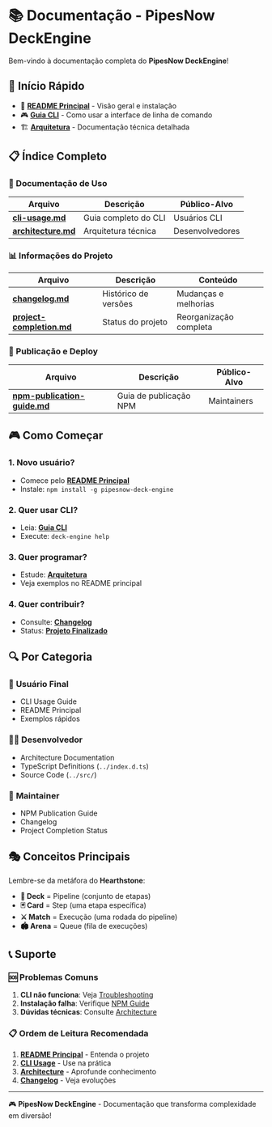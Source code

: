 # 📚 Documentação - PipesNow DeckEngine

Bem-vindo à documentação completa do **PipesNow DeckEngine**!

## 🎯 Início Rápido

- 📖 **[README Principal](../README.md)** - Visão geral e instalação
- 🎮 **[Guia CLI](cli-usage.md)** - Como usar a interface de linha de comando
- 🏗️ **[Arquitetura](architecture.md)** - Documentação técnica detalhada

## 📋 Índice Completo

### 📘 Documentação de Uso

| Arquivo                                | Descrição            | Público-Alvo    |
| -------------------------------------- | -------------------- | --------------- |
| **[cli-usage.md](cli-usage.md)**       | Guia completo do CLI | Usuários CLI    |
| **[architecture.md](architecture.md)** | Arquitetura técnica  | Desenvolvedores |

### 📊 Informações do Projeto

| Arquivo                                            | Descrição            | Conteúdo               |
| -------------------------------------------------- | -------------------- | ---------------------- |
| **[changelog.md](changelog.md)**                   | Histórico de versões | Mudanças e melhorias   |
| **[project-completion.md](project-completion.md)** | Status do projeto    | Reorganização completa |

### 🚀 Publicação e Deploy

| Arquivo                                                  | Descrição              | Público-Alvo |
| -------------------------------------------------------- | ---------------------- | ------------ |
| **[npm-publication-guide.md](npm-publication-guide.md)** | Guia de publicação NPM | Maintainers  |

## 🎮 Como Começar

### 1. **Novo usuário?**

- Comece pelo **[README Principal](../README.md)**
- Instale: `npm install -g pipesnow-deck-engine`

### 2. **Quer usar CLI?**

- Leia: **[Guia CLI](cli-usage.md)**
- Execute: `deck-engine help`

### 3. **Quer programar?**

- Estude: **[Arquitetura](architecture.md)**
- Veja exemplos no README principal

### 4. **Quer contribuir?**

- Consulte: **[Changelog](changelog.md)**
- Status: **[Projeto Finalizado](project-completion.md)**

## 🔍 Por Categoria

### 🎯 **Usuário Final**

- CLI Usage Guide
- README Principal
- Exemplos rápidos

### 👨‍💻 **Desenvolvedor**

- Architecture Documentation
- TypeScript Definitions (`../index.d.ts`)
- Source Code (`../src/`)

### 🚀 **Maintainer**

- NPM Publication Guide
- Changelog
- Project Completion Status

## 🎭 Conceitos Principais

Lembre-se da metáfora do **Hearthstone**:

- **🎴 Deck** = Pipeline (conjunto de etapas)
- **🃏 Card** = Step (uma etapa específica)
- **⚔️ Match** = Execução (uma rodada do pipeline)
- **🏟️ Arena** = Queue (fila de execuções)

## 📞 Suporte

### 🆘 Problemas Comuns

1. **CLI não funciona**: Veja [Troubleshooting](cli-usage.md#troubleshooting)
2. **Instalação falha**: Verifique [NPM Guide](npm-publication-guide.md)
3. **Dúvidas técnicas**: Consulte [Architecture](architecture.md)

### 📋 Ordem de Leitura Recomendada

1. **[README Principal](../README.md)** - Entenda o projeto
2. **[CLI Usage](cli-usage.md)** - Use na prática
3. **[Architecture](architecture.md)** - Aprofunde conhecimento
4. **[Changelog](changelog.md)** - Veja evoluções

---

🎮 **PipesNow DeckEngine** - Documentação que transforma complexidade em diversão!
